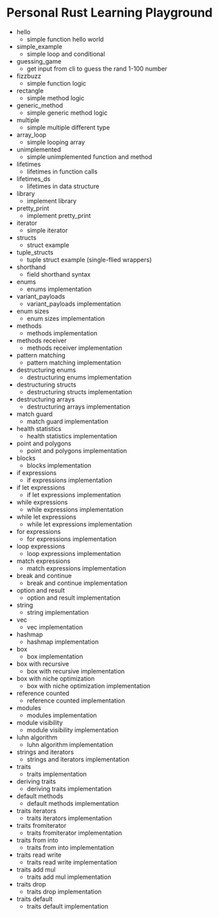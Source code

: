 # Personal Rust Learning Playground

- hello
  - simple function hello world
- simple_example
  - simple loop and conditional
- guessing_game
  - get input from cli to guess the rand 1-100 number
- fizzbuzz
  - simple function logic
- rectangle
  - simple method logic
- generic_method
  - simple generic method logic
- multiple
  - simple multiple different type
- array_loop
  - simple looping array
- unimplemented
  - simple unimplemented function and method
- lifetimes
  - lifetimes in function calls
- lifetimes_ds
  - lifetimes in data structure
- library
  - implement library
- pretty_print
  - implement pretty_print
- iterator
  - simple iterator
- structs
  - struct example
- tuple_structs
  - tuple struct example (single-flied wrappers)
- shorthand
  - field shorthand syntax
- enums
  - enums implementation
- variant_payloads
  - variant_payloads implementation
- enum sizes
  - enum sizes implementation
- methods
  - methods implementation
- methods receiver
  - methods receiver implementation
- pattern matching
  - pattern matching implementation
- destructuring enums
  - destructuring enums implementation
- destructuring structs
  - destructuring structs implementation
- destructuring arrays
  - destructuring arrays implementation
- match guard
  - match guard implementation
- health statistics
  - health statistics implementation
- point and polygons
  - point and polygons implementation
- blocks
  - blocks implementation
- if expressions
  - if expressions implementation
- if let expressions
  - if let expressions implementation
- while expressions
  - while expressions implementation
- while let expressions
  - while let expressions implementation
- for expressions
  - for expressions implementation
- loop expressions
  - loop expressions implementation
- match expressions
  - match expressions implementation
- break and continue
  - break and continue implementation
- option and result
  - option and result implementation
- string
  - string implementation
- vec
  - vec implementation
- hashmap
  - hashmap implementation
- box
  - box implementation
- box with recursive
  - box with recursive implementation
- box with niche optimization
  - box with niche optimization implementation
- reference counted
  - reference counted implementation
- modules
  - modules implementation
- module visibility
  - module visibility implementation
- luhn algorithm
  - luhn algorithm implementation
- strings and iterators
  - strings and iterators implementation
- traits
  - traits implementation
- deriving traits
  - deriving traits implementation
- default methods
  - default methods implementation
- traits iterators
  - traits iterators implementation
- traits fromiterator
  - traits fromiterator implementation
- traits from into
  - traits from into implementation
- traits read write
  - traits read write implementation
- traits add mul
  - traits add mul implementation
- traits drop
  - traits drop implementation
- traits default
  - traits default implementation
